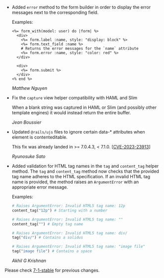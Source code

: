 *   Added `error` method to the form builder in order to display the error messages next to the corresponding field.

    Examples:

    ```erb
    <%= form_with(model: user) do |form| %>
      <div>
        <%= form.label :name, style: "display: block" %>
        <%= form.text_field :name %>
        # Returns the error messages for the `name` attribute
        <%= form.error :name, style: "color: red" %>
      </div>

      <div>
        <%= form.submit %>
      </div>
    <% end %>
    ```

    *Matthew Nguyen*

*   Fix the `capture` view helper compatibility with HAML and Slim

    When a blank string was captured in HAML or Slim (and possibly other template engines)
    it would instead return the entire buffer.

    *Jean Boussier*

*   Updated `@rails/ujs` files to ignore certain data-* attributes when element is contenteditable.

    This fix was already landed in >= 7.0.4.3, < 7.1.0.
    [[CVE-2023-23913](https://github.com/advisories/GHSA-xp5h-f8jf-rc8q)]

    *Ryunosuke Sato*

*   Added validation for HTML tag names in the `tag` and `content_tag` helper method. The `tag` and
    `content_tag` method now checks that the provided tag name adheres to the HTML specification. If
    an invalid HTML tag name is provided, the method raises an `ArgumentError` with an appropriate error
    message.

    Examples:

    ```ruby
    # Raises ArgumentError: Invalid HTML5 tag name: 12p
    content_tag("12p") # Starting with a number

    # Raises ArgumentError: Invalid HTML5 tag name: ""
    content_tag("") # Empty tag name

    # Raises ArgumentError: Invalid HTML5 tag name: div/
    tag("div/") # Contains a solidus

    # Raises ArgumentError: Invalid HTML5 tag name: "image file"
    tag("image file") # Contains a space
    ```

    *Akhil G Krishnan*

Please check [7-1-stable](https://github.com/rails/rails/blob/7-1-stable/actionview/CHANGELOG.md) for previous changes.
